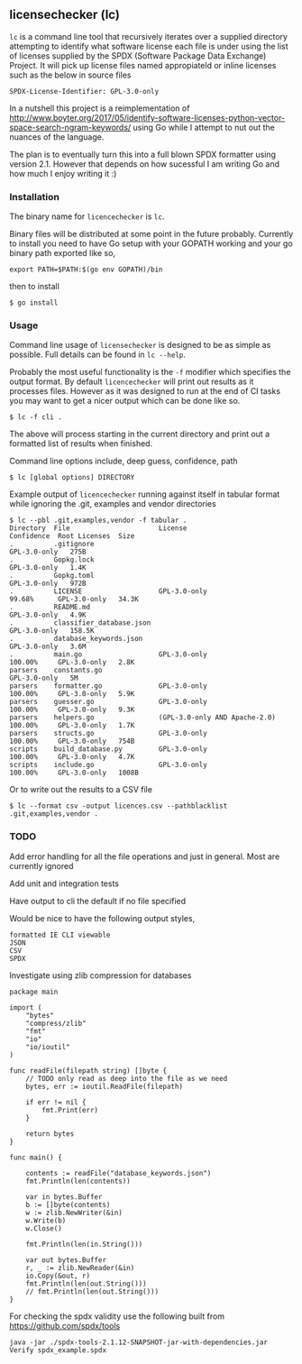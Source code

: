 licensechecker (lc)
-------------------
`lc` is a command line tool that recursively iterates over a supplied directory
attempting to identify what software license each file is under using the list
of licenses supplied by the SPDX (Software Package Data Exchange) Project. It will pick up 
license files named appropiateld or inline licenses such as the below in source files

`SPDX-License-Identifier: GPL-3.0-only`

In a nutshell this project is a reimplementation of http://www.boyter.org/2017/05/identify-software-licenses-python-vector-space-search-ngram-keywords/ using Go while I attempt to nut out the nuances of the language. 

The plan is to eventually turn this into a full blown SPDX formatter using version 2.1. However that depends on how sucessful I am writing Go and how much I enjoy writing it :)

### Installation

The binary name for `licencechecker` is `lc`.

Binary files will be distributed at some point in the future probably. Currently to install you need to have Go setup with your GOPATH working and your go binary path exported like so,

```
export PATH=$PATH:$(go env GOPATH)/bin
```

then to install

```
$ go install
```


### Usage

Command line usage of `licensechecker` is designed to be as simple as possible.
Full details can be found in `lc --help`.

Probably the most useful functionality is the `-f` modifier which specifies the output format.
By default `licencechecker` will print out results as it processes files. However as it was designed
to run at the end of CI tasks you may want to get a nicer output which can be done like so.

```
$ lc -f cli .
```

The above will process starting in the current directory and print out a formatted list of results when finished.

Command line options include, deep guess, confidence, path

```
$ lc [global options] DIRECTORY
```

Example output of `licencechecker` running against itself in tabular format while ignoring the .git, examples and vendor directories

```
$ lc --pbl .git,examples,vendor -f tabular .
Directory  File                      License                        Confidence  Root Licenses  Size
.          .gitignore                                                           GPL-3.0-only   275B
.          Gopkg.lock                                                           GPL-3.0-only   1.4K
.          Gopkg.toml                                                           GPL-3.0-only   972B
.          LICENSE                   GPL-3.0-only                   99.68%      GPL-3.0-only   34.3K
.          README.md                                                            GPL-3.0-only   4.9K
.          classifier_database.json                                             GPL-3.0-only   158.5K
.          database_keywords.json                                               GPL-3.0-only   3.6M
.          main.go                   GPL-3.0-only                   100.00%     GPL-3.0-only   2.8K
parsers    constants.go                                                         GPL-3.0-only   5M
parsers    formatter.go              GPL-3.0-only                   100.00%     GPL-3.0-only   5.9K
parsers    guesser.go                GPL-3.0-only                   100.00%     GPL-3.0-only   9.3K
parsers    helpers.go                (GPL-3.0-only AND Apache-2.0)  100.00%     GPL-3.0-only   1.7K
parsers    structs.go                GPL-3.0-only                   100.00%     GPL-3.0-only   754B
scripts    build_database.py         GPL-3.0-only                   100.00%     GPL-3.0-only   4.7K
scripts    include.go                GPL-3.0-only                   100.00%     GPL-3.0-only   1008B
```

Or to write out the results to a CSV file

```
$ lc --format csv -output licences.csv --pathblacklist .git,examples,vendor .
```


### TODO

Add error handling for all the file operations and just in general. Most are currently ignored

Add unit and integration tests

Have output to cli the default if no file specified

Would be nice to have the following output styles,

	formatted IE CLI viewable
	JSON
	CSV
	SPDX


Investigate using zlib compression for databases

```
package main

import (
	"bytes"
	"compress/zlib"
	"fmt"
	"io"
	"io/ioutil"
)

func readFile(filepath string) []byte {
	// TODO only read as deep into the file as we need
	bytes, err := ioutil.ReadFile(filepath)

	if err != nil {
		fmt.Print(err)
	}

	return bytes
}

func main() {

	contents := readFile("database_keywords.json")
	fmt.Println(len(contents))

	var in bytes.Buffer
	b := []byte(contents)
	w := zlib.NewWriter(&in)
	w.Write(b)
	w.Close()

	fmt.Println(len(in.String()))

	var out bytes.Buffer
	r, _ := zlib.NewReader(&in)
	io.Copy(&out, r)
	fmt.Println(len(out.String()))
	// fmt.Println(len(out.String()))
}
```

For checking the spdx validity use the following built from https://github.com/spdx/tools

```
java -jar ./spdx-tools-2.1.12-SNAPSHOT-jar-with-dependencies.jar Verify spdx_example.spdx
```